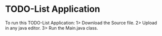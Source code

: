 # TODO-List Application


To run this TODO-List Application:
  1> Download the Source file.
  2> Upload in any java editor. 
  3> Run the Main.java class.

